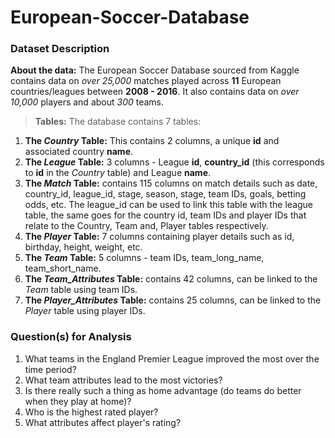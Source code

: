 # European-Soccer-Database

### Dataset Description 

**About the data:** The European Soccer Database sourced from Kaggle contains data on *over 25,000* matches played across **11** European countries/leagues between **2008 - 2016**. It also contains data on *over 10,000* players and about *300* teams.

> **Tables:** The database contains 7 tables:
1. **The *Country* Table:** This contains 2 columns, a unique **id** and associated country **name**.
2. **The *League* Table:** 3 columns - League **id**, **country_id** (this corresponds to **id** in the *Country* table) and League **name**.
3. **The *Match* Table:** contains 115 columns on match details such as date, country_id, league_id, stage, season, stage, team IDs, goals, betting odds, etc. The league_id can be used to link this table with the league table, the same goes for the country id, team IDs and player IDs that relate to the Country, Team and, Player tables respectively.
4. **The *Player* Table:** 7 columns containing player details such as id, birthday, height, weight, etc.
5. **The *Team* Table:** 5 columns - team IDs, team_long_name, team_short_name.
6. **The *Team_Attributes* Table:** contains 42 columns, can be linked to the _Team_ table using team IDs.
7. **The *Player_Attributes*  Table:** contains 25 columns, can be linked to the _Player_ table using player IDs.

### Question(s) for Analysis
1. What teams in the England Premier League improved the most over the time period?
2. What team attributes lead to the most victories?
3. Is there really such a thing as home advantage (do teams do better when they play at home)?
4. Who is the highest rated player?
5. What attributes affect player's rating?
